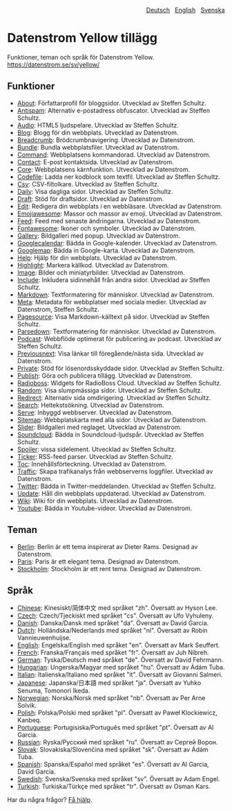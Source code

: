 <p align="right"><a href="README-de.md">Deutsch</a> &nbsp; <a href="README.md">English</a> &nbsp; <a href="README-sv.md">Svenska</a></p>

# Datenstrom Yellow tillägg

Funktioner, teman och språk för Datenstrom Yellow. https://datenstrom.se/sv/yellow/

## Funktioner

* [About](https://github.com/schulle4u/yellow-extensions-schulle4u/tree/master/about):
  Författarprofil för bloggsidor. Utvecklad av Steffen Schultz.
* [Antispam](https://github.com/schulle4u/yellow-extensions-schulle4u/tree/master/antispam):
  Alternativ e-postadress obfuscator. Utvecklad av Steffen Schultz.
* [Audio](https://github.com/schulle4u/yellow-extensions-schulle4u/tree/master/audio):
  HTML5 ljudspelare. Utvecklad av Steffen Schultz.
* [Blog](https://github.com/datenstrom/yellow-extensions/tree/master/source/blog/README-sv.md): 
  Blogg för din webbplats. Utvecklad av Datenstrom.
* [Breadcrumb](https://github.com/datenstrom/yellow-extensions/tree/master/source/breadcrumb/README-sv.md): 
  Brödcrumbnavigering. Utvecklad av Datenstrom.
* [Bundle](https://github.com/datenstrom/yellow-extensions/tree/master/source/bundle/README-sv.md): 
  Bundla webbplatsfiler. Utvecklad av Datenstrom.
* [Command](https://github.com/datenstrom/yellow-extensions/tree/master/source/command/README-sv.md): 
  Webbplatsens kommandorad. Utvecklad av Datenstrom.
* [Contact](https://github.com/datenstrom/yellow-extensions/tree/master/source/contact/README-sv.md): 
  E-post kontaktsida. Utvecklad av Datenstrom.
* [Core](https://github.com/datenstrom/yellow-extensions/tree/master/source/core/README-sv.md): 
  Webbplatsens kärnfunktion. Utvecklad av Datenstrom.
* [Codefile](https://github.com/schulle4u/yellow-extensions-schulle4u/tree/master/codefile): 
  Ladda ner kodblock som textfil. Utvecklad av Steffen Schultz.
* [Csv](https://github.com/schulle4u/yellow-extensions-schulle4u/tree/master/csv):
  CSV-filtolkare. Utvecklad av Steffen Schultz.
* [Daily](https://github.com/schulle4u/yellow-extensions-schulle4u/tree/master/daily): 
  Visa dagliga sidor. Utvecklad av Steffen Schultz.
* [Draft](https://github.com/datenstrom/yellow-extensions/tree/master/source/draft/README-sv.md): 
  Stöd för draftsidor. Utvecklad av Datenstrom.
* [Edit](https://github.com/datenstrom/yellow-extensions/tree/master/source/edit/README-sv.md): 
  Redigera din webbplats i en webbläsare. Utvecklad av Datenstrom.
* [Emojiawesome](https://github.com/datenstrom/yellow-extensions/tree/master/source/emojiawesome/README-sv.md): 
  Massor och massor av emoji. Utvecklad av Datenstrom.
* [Feed](https://github.com/datenstrom/yellow-extensions/tree/master/source/feed/README-sv.md): 
  Feed med senaste ändringarna. Utvecklad av Datenstrom.
* [Fontawesome](https://github.com/datenstrom/yellow-extensions/tree/master/source/fontawesome/README-sv.md): 
  Ikoner och symboler. Utvecklad av Datenstrom.
* [Gallery](https://github.com/datenstrom/yellow-extensions/tree/master/source/gallery/README-sv.md): 
  Bildgalleri med popup. Utvecklad av Datenstrom.
* [Googlecalendar](https://github.com/datenstrom/yellow-extensions/tree/master/source/googlecalendar/README-sv.md): 
  Bädda in Google-kalender. Utvecklad av Datenstrom.
* [Googlemap](https://github.com/datenstrom/yellow-extensions/tree/master/source/googlemap/README-sv.md): 
  Bädda in Google-karta. Utvecklad av Datenstrom.
* [Help](https://github.com/datenstrom/yellow-extensions/tree/master/source/help/README-sv.md): 
  Hjälp för din webbplats. Utvecklad av Datenstrom.
* [Highlight](https://github.com/datenstrom/yellow-extensions/tree/master/source/highlight/README-sv.md): 
  Markera källkod. Utvecklad av Datenstrom.
* [Image](https://github.com/datenstrom/yellow-extensions/tree/master/source/image/README-sv.md): 
  Bilder och miniatyrbilder. Utvecklad av Datenstrom.
* [Include](https://github.com/schulle4u/yellow-extensions-schulle4u/tree/master/include): 
  Inkludera sidinnehåll från andra sidor. Utvecklad av Steffen Schultz.
* [Markdown](https://github.com/datenstrom/yellow-extensions/tree/master/source/markdown/README-sv.md): 
  Textformatering för människor. Utvecklad av Datenstrom.
* [Meta](https://github.com/datenstrom/yellow-extensions/tree/master/source/meta/README-sv.md):
  Metadata för webbplatser med sociala medier. Utvecklad av Datenstrom, Steffen Schultz.
* [Pagesource](https://github.com/schulle4u/yellow-extensions-schulle4u/tree/master/pagesource): 
  Visa Markdown-källtext på sidor. Utvecklad av Steffen Schultz.
* [Parsedown](https://github.com/datenstrom/yellow-extensions/tree/master/source/parsedown/README-sv.md): 
  Textformatering för människor. Utvecklad av Datenstrom.
* [Podcast](https://github.com/schulle4u/yellow-extensions-schulle4u/tree/master/podcast): 
  Webbflöde optimerat för publicering av podcast. Utvecklad av Steffen Schultz.
* [Previousnext](https://github.com/datenstrom/yellow-extensions/tree/master/source/previousnext/README-sv.md): 
  Visa länkar till föregående/nästa sida. Utvecklad av Datenstrom.
* [Private](https://github.com/schulle4u/yellow-extensions-schulle4u/tree/master/private): 
  Stöd för lösenordsskyddade sidor. Utvecklad av Steffen Schultz.
* [Publish](https://github.com/datenstrom/yellow-extensions/tree/master/source/publish/README-sv.md): 
  Göra och publicera tillägg. Utvecklad av Datenstrom.
* [Radioboss](https://github.com/schulle4u/yellow-extensions-schulle4u/tree/master/radioboss): 
  Widgets för RadioBoss Cloud. Utvecklad av Steffen Schultz.
* [Random](https://github.com/schulle4u/yellow-extensions-schulle4u/tree/master/random): 
  Visa slumpmässiga sidor. Utvecklad av Steffen Schultz.
* [Redirect](https://github.com/schulle4u/yellow-extensions-schulle4u/tree/master/redirect): 
  Alternativ sida omdirigering. Utvecklad av Steffen Schultz.
* [Search](https://github.com/datenstrom/yellow-extensions/tree/master/source/search/README-sv.md): 
  Heltekstsökning. Utvecklad av Datenstrom.
* [Serve](https://github.com/datenstrom/yellow-extensions/tree/master/source/serve/README-sv.md): 
  Inbyggd webbserver. Utvecklad av Datenstrom.
* [Sitemap](https://github.com/datenstrom/yellow-extensions/tree/master/source/sitemap/README-sv.md): 
  Webbplatskarta med alla sidor. Utvecklad av Datenstrom.
* [Slider](https://github.com/datenstrom/yellow-extensions/tree/master/source/slider/README-sv.md): 
  Bildgalleri med reglaget. Utvecklad av Datenstrom.
* [Soundcloud](https://github.com/schulle4u/yellow-extensions-schulle4u/tree/master/soundcloud): 
  Bädda in Soundcloud-ljudspår. Utvecklad av Steffen Schultz.
* [Spoiler](https://github.com/schulle4u/yellow-extensions-schulle4u/tree/master/spoiler):
   vissa sidelement. Utvecklad av Steffen Schultz.
* [Ticker](https://github.com/schulle4u/yellow-extensions-schulle4u/tree/master/ticker): 
  RSS-feed parser. Utvecklad av Steffen Schultz.
* [Toc](https://github.com/datenstrom/yellow-extensions/tree/master/source/toc/README-sv.md): 
  Innehållsförteckning. Utvecklad av Datenstrom.
* [Traffic](https://github.com/datenstrom/yellow-extensions/tree/master/source/traffic/README-sv.md): 
  Skapa trafikanalys från webbserverns loggfiler. Utvecklad av Datenstrom.
* [Twitter](https://github.com/schulle4u/yellow-extensions-schulle4u/tree/master/twitter): 
  Bädda in Twitter-meddelanden. Utvecklad av Steffen Schultz.
* [Update](https://github.com/datenstrom/yellow-extensions/tree/master/source/update/README-sv.md): 
  Håll din webbplats uppdaterad. Utvecklad av Datenstrom.
* [Wiki](https://github.com/datenstrom/yellow-extensions/tree/master/source/wiki/README-sv.md): 
  Wiki för din webbplats. Utvecklad av Datenstrom.
* [Youtube](https://github.com/datenstrom/yellow-extensions/tree/master/source/youtube/README-sv.md): 
  Bädda in Youtube-videor. Utvecklad av Datenstrom.

## Teman

* [Berlin](https://github.com/datenstrom/yellow-extensions/tree/master/source/berlin/README-sv.md): 
  Berlin är ett tema inspirerat av Dieter Rams. Designad av Datenstrom.
* [Paris](https://github.com/datenstrom/yellow-extensions/tree/master/source/paris/README-sv.md): 
  Paris är ett elegant tema. Designad av Datenstrom.
* [Stockholm](https://github.com/datenstrom/yellow-extensions/tree/master/source/stockholm/README-sv.md): 
  Stockholm är ett rent tema. Designad av Datenstrom.

## Språk

* [Chinese](https://github.com/datenstrom/yellow-extensions/tree/master/source/chinese): Kinesiskt/简体中文 med språket "zh". Översatt av Hyson Lee.
* [Czech](https://github.com/datenstrom/yellow-extensions/tree/master/source/czech): Czech/Tjeckiskt med språket "cs". Översatt av Ufo Vyhuleny.
* [Danish](https://github.com/datenstrom/yellow-extensions/tree/master/source/danish): Danska/Dansk med språket "da". Översatt av David Garcia.
* [Dutch](https://github.com/datenstrom/yellow-extensions/tree/master/source/dutch): Holländska/Nederlands med språket "nl". Översatt av Robin Vannieuwenhuijse.
* [English](https://github.com/datenstrom/yellow-extensions/tree/master/source/english): Engelska/English med språket "en". Översatt av Mark Seuffert.
* [French](https://github.com/datenstrom/yellow-extensions/tree/master/source/french): Franska/Français med språket "fr". Översatt av Juh Nibreh.
* [German](https://github.com/datenstrom/yellow-extensions/tree/master/source/german): Tyska/Deutsch med språket "de". Översatt av David Fehrmann.
* [Hungarian](https://github.com/datenstrom/yellow-extensions/tree/master/source/hungarian): Ungerska/Magyar med språket "hu". Översatt av Ádám Tuba.
* [Italian](https://github.com/datenstrom/yellow-extensions/tree/master/source/italian): Italienska/Italiano med språket "it". Översatt av Giovanni Salmeri.
* [Japanese](https://github.com/datenstrom/yellow-extensions/tree/master/source/japanese): Japanska/日本語 med språket "ja". Översatt av Yuhko Senuma, Tomonori Ikeda.
* [Norwegian](https://github.com/datenstrom/yellow-extensions/tree/master/source/norwegian): Norska/Norsk med språket "nb". Översatt av Per Arne Solvik.
* [Polish](https://github.com/datenstrom/yellow-extensions/tree/master/source/polish): Polska/Polski med språket "pl". Översatt av Paweł Klockiewicz, Kanbeq.
* [Portuguese](https://github.com/datenstrom/yellow-extensions/tree/master/source/portuguese): Portugisiska/Português med språket "pt". Översatt av Al Garcia.
* [Russian](https://github.com/datenstrom/yellow-extensions/tree/master/source/russian): Ryska/Русский med språket "ru". Översatt av Сергей Ворон.
* [Slovak](https://github.com/datenstrom/yellow-extensions/tree/master/source/slovak): Slovakiska/Slovenčina med språket "sk". Översatt av Ádám Tuba.
* [Spanish](https://github.com/datenstrom/yellow-extensions/tree/master/source/spanish): Spanska/Español med språket "es". Översatt av Al Garcia, David Garcia.
* [Swedish](https://github.com/datenstrom/yellow-extensions/tree/master/source/swedish): Svenska/Svenska med språket "sv". Översatt av Adam Engel.
* [Turkish](https://github.com/datenstrom/yellow-extensions/tree/master/source/turkish): Turkiska/Türkçe med språket "tr". Översatt av Osman Kars.

Har du några frågor? [Få hjälp](https://datenstrom.se/sv/yellow/help/).
